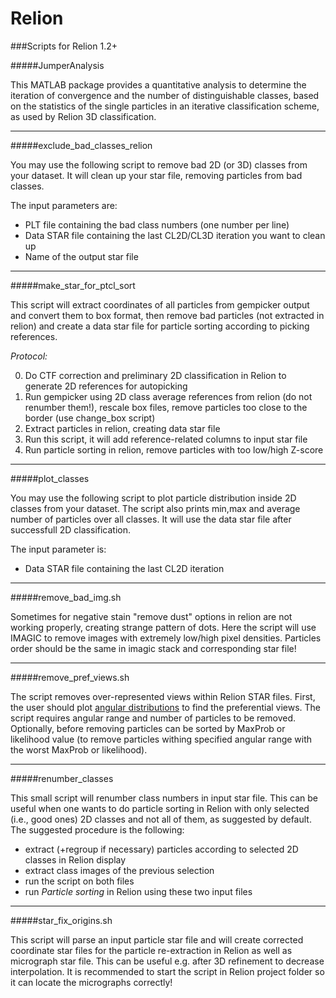Relion
======

###Scripts for Relion 1.2+

#####JumperAnalysis

This MATLAB package provides a quantitative analysis to determine the iteration of convergence and the number of distinguishable classes, based on the statistics of the single particles in an iterative classification scheme, as used by Relion 3D classification.

---

#####exclude_bad_classes_relion

You may use the following script to remove bad 2D (or 3D) classes from your dataset. It will clean up your star file, removing particles from bad classes.

The input parameters are:

* PLT file containing the bad class numbers (one number per line)
* Data STAR file containing the last CL2D/CL3D iteration you want to clean up
* Name of the output star file

---
#####make_star_for_ptcl_sort

This script will extract coordinates of all particles from gempicker output and convert them to box format, then remove bad particles (not extracted in relion) and create a data star file for particle sorting according to picking references.

*Protocol:*

0. Do CTF correction and preliminary 2D classification in Relion to generate 2D references for autopicking
1. Run gempicker using 2D class average references from relion (do not renumber them!), rescale box files, remove particles too close to the border (use change_box script)
2. Extract particles in relion, creating data star file
3. Run this script, it will add reference-related columns to input star file
4. Run particle sorting in relion, remove particles with too low/high Z-score

---
#####plot_classes

You may use the following script to plot particle distribution inside 2D classes from your dataset. The script also prints min,max and average number of particles over all classes. It will use the data star file after successfull 2D classification.

The input parameter is:

* Data STAR file containing the last CL2D iteration

---
#####remove_bad_img.sh

Sometimes for negative stain "remove dust" options in relion are not working properly, creating strange pattern of dots. Here the script will use IMAGIC to remove images with extremely low/high pixel densities. Particles order should be the same in imagic stack and corresponding star file!

---
#####remove_pref_views.sh

The script removes over-represented views within Relion STAR files. First, the user should plot [angular distributions](https://github.com/leschzinerlab/Relion/blob/master/plot_indivEuler_histogram_fromStarFile.py) to find the preferential views. The script requires angular range and number of particles to be removed. Optionally, before removing particles can be sorted by MaxProb or likelihood value (to remove particles withing specified angular range with the worst MaxProb or likelihood).

---
#####renumber_classes

This small script will renumber class numbers in input star file. This can be useful when one wants to do particle sorting in Relion with only selected (i.e., good ones) 2D classes and not all of them, as suggested by default. The suggested procedure is the following:
* extract (+regroup if necessary) particles according to selected 2D classes in Relion display
* extract class images of the previous selection
* run the script on both files
* run _Particle sorting_ in Relion using these two input files

---
#####star_fix_origins.sh

This script will parse an input particle star file and will create corrected coordinate star files for the particle re-extraction in Relion as well as micrograph star file. This can be useful e.g. after 3D refinement to decrease interpolation. It is recommended to start the script in Relion project folder so it can locate the micrographs correctly!
